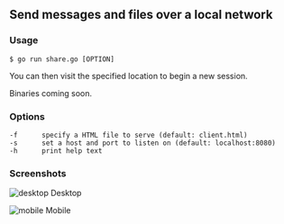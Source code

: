 ## Send messages and files over a local network

### Usage

`$ go run share.go [OPTION]`

You can then visit the specified location to begin a new session.

Binaries coming soon.

### Options

```
-f      specify a HTML file to serve (default: client.html)
-s      set a host and port to listen on (default: localhost:8080)
-h      print help text
```

### Screenshots

![desktop](https://github.com/ayuopy/share/blob/master/screenshots/desktop.jpg)
Desktop

![mobile](https://github.com/ayuopy/share/blob/master/screenshots/mobile.jpg)
Mobile
